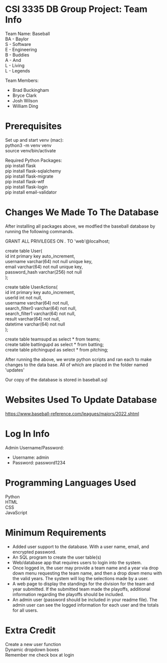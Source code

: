 # CSI 3335 DB Group Project: Team Info
Team Name: Baseball \
BA - Baylor \
S - Software \
E - Engineering \
B - Buddies \
A - And \
L - Living \
L - Legends

Team Members:
- Brad Buckingham
- Bryce Clark
- Josh Wilson
- William Ding

# Prerequisites
Set up and start venv (mac): \
python3 -m venv venv \
source venv/bin/activate

Required Python Packages:\
pip install flask \
pip install flask-sqlalchemy \
pip install flask-migrate \
pip install flask-wtf \
pip install flask-login \
pip install email-validator

# Changes We Made To The Database
After installing all packages above, we modfied the baseball database by running the following commands.


GRANT ALL PRIVILEGES ON *.* TO 'web'@localhost;

create table User( \
id int primary key auto_increment, \
username varchar(64) not null unique key, \
email varchar(64) not null unique key, \
password_hash varchar(256) not null \
);

create table UserActions( \
id int primary key auto_increment, \
userId int not null, \
username varchar(64) not null, \
search_filter0 varchar(64) not null, \
search_filter1 varchar(64) not null, \
result varchar(64) not null, \
datetime varchar(64) not null \
);

create table teamsupd as select * from teams; \
create table battingupd as select * from batting; \
create table pitchingupd as select * from pitching;

After running the above, we wrote python scripts and ran each to make changes to the data base. All of which are placed in the folder named 'updates'


Our copy of the database is stored in baseball.sql


# Websites Used To Update Database
https://www.baseball-reference.com/leagues/majors/2022.shtml

# Log In Info
Admin Username/Password:
- Username: admin
- Password: password1234


# Programming Languages Used
Python \
HTML \
CSS \
JavaScript

# Minimum Requirements
- Added user support to the database. With a user name, email, and encrypted password.
- An SQL program to create the user table(s)
- Web/database app that requires users to login into the system.
- Once logged in, the user may provide a team name and a year via drop down menu requesting the team name, and then a drop down menu with the valid years. The system will log the selections made by a user.
- A web page to display the standings for the division for the team and year submitted. If the submitted team made the playoffs, additional information regarding the playoffs should be included.
- An admin user (password should be included in your readme file). The admin user can see the logged information for each user and the totals for all users.

# Extra Credit
Create a new user function \
Dynamic dropdown boxes \
Remember me check box at login

